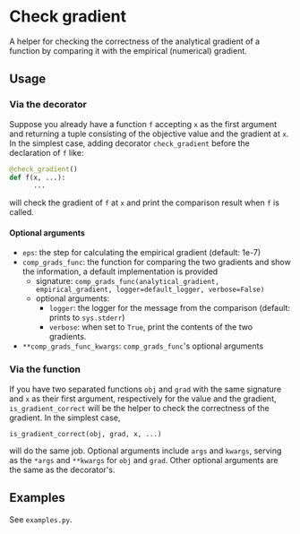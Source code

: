 # Check gradient
A helper for checking the correctness of the analytical gradient of a function by comparing it with the empirical (numerical) gradient.

## Usage

### Via the decorator
Suppose you already have a function `f` accepting `x` as the first argument and returning a tuple consisting of the objective value and the gradient at `x`. In the simplest case, adding decorator `check_gradient` before the declaration of `f` like:

  ```python
  @check_gradient()
  def f(x, ...):
        ...
  ```
    
will check the gradient of `f` at `x` and print the comparison result when `f` is called.

#### Optional arguments

* `eps`: the step for calculating the empirical gradient (default: 1e-7)
* `comp_grads_func`: the function for comparing the two gradients and show the information, a default implementation is provided
    * signature: `comp_grads_func(analytical_gradient, empirical_gradient, logger=default_logger, verbose=False)`
    * optional arguments:
        * `logger`: the logger for the message from the comparison (default: prints to `sys.stderr`)
        * `verbose`: when set to `True`, print the contents of the two gradients.
* `**comp_grads_func_kwargs`: `comp_grads_func`'s optional arguments


### Via the function
If you have two separated functions `obj` and `grad` with the same signature and `x` as their first argument, respectively for the value and the gradient, `is_gradient_correct` will be the helper to check the correctness of the gradient. In the simplest case, 

    is_gradient_correct(obj, grad, x, ...)
    
will do the same job. Optional arguments include `args` and `kwargs`, serving as the `*args` and `**kwargs` for `obj` and `grad`. Other optional arguments are the same as the decorator's.

## Examples

See `examples.py`.
